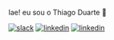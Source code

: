 Iae! eu sou o Thiago Duarte 🤙

[![slack](https://img.shields.io/badge/Slack-4A154B?style=for-the-badge&logo=slack&logoColor=white)](https://kenzieacademybrasil.slack.com/team/U04HE9S2D9A)
[![linkedin](https://img.shields.io/badge/LinkedIn-0077B5?style=for-the-badge&logo=linkedin&logoColor=white)](https://www.linkedin.com/in/thiago-duarte-78984b22b/)
[![linkedin](https://img.shields.io/badge/Gmail-D14836?style=for-the-badge&logo=gmail&logoColor=white)](https://www.mailto:td1405150@gmail.com)


